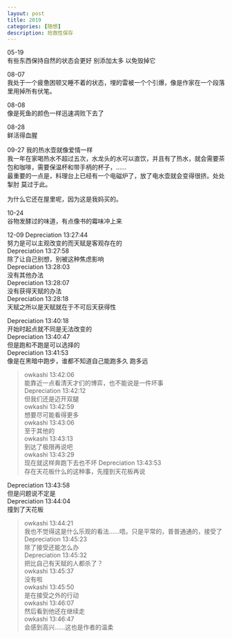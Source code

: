 ```yaml
---
layout: post
title: 2019
categories: [随想]
description: 抢救性保存
---
```


05-19  
有些东西保持自然的状态会更好 别添加太多 以免毁掉它    

08-07  
我处于一个疲惫困顿又睡不着的状态，埋的雷被一个个引爆，像是作家在一个段落里用掉所有伏笔。    

08-08  
像是死鱼的颜色一样迅速凋败下去了    

08-28  
鲜活得血腥    

09-27
我的热水壶就像爱情一样  
我一年在家喝热水不超过五次，水龙头的水可以直饮，并且有了热水，就会需要茶包和咖啡，需要保温杯和带手柄的杯子，……  
最重要的一点是，料理台上已经有一个电磁炉了，放了电水壶就会变得很挤。处处掣肘 莫过于此。    

为什么它还在屋里呢，因为这是我妈买的。  

10-24  
谷物发酵过的味道，有点像书的霉味冲上来    

12-09
Depreciation  13:27:44  
努力是可以主观改变的而天赋是客观存在的  
Depreciation  13:27:58  
除了让自己别想，别被这种焦虑影响  
Depreciation  13:28:03  
没有其他办法  
Depreciation  13:28:07  
没有获得天赋的办法  
Depreciation  13:28:18  
天赋之所以是天赋就在于不可后天获得性

Depreciation  13:40:18  
开始时起点就不同是无法改变的  
Depreciation  13:40:47  
但是跑和不跑是可以选择的  
Depreciation  13:41:53  
像是在黑暗中跑步，谁都不知道自己能跑多久 跑多远  
> owkashi  13:42:06  
> 能靠近一点看清天才们的博弈，也不能说是一件坏事  
Depreciation  13:42:12  
但我们还是迈开双腿  
> owkashi  13:42:59  
> 想要尽可能看得更多  
> owkashi  13:43:06  
> 至于其他的  
> owkashi  13:43:13  
> 到达了极限再说吧  
> owkashi  13:43:29  
> 现在就这样奔跑下去也不坏
Depreciation  13:43:53  
存在天花板什么的这种事，先撞到天花板再说  

Depreciation  13:43:58  
但是问题说不定是  
Depreciation  13:44:04  
撞到了天花板  
> owkashi  13:44:21  
> 我也不觉得这是什么乐观的看法……唔。只是平常的，普普通通的，接受了  
Depreciation  13:45:23  
除了接受还能怎么办  
Depreciation  13:45:32  
把比自己有天赋的人都杀了？  
> owkashi  13:45:37  
> 没有啦  
> owkashi  13:45:50  
> 是在接受之外的行动  
> owkashi  13:46:07  
> 然后看到他还在继续走  
> owkashi  13:46:47  
> 会感到高兴……这也是作者的温柔
